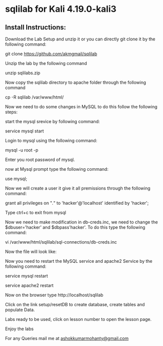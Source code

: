 # sqlilab for Kali 4.19.0-kali3

 Install Instructions:
 ---------------------
 
Download the Lab Setup and unzip it or you can directly git clone it by the following command:

git clone https://github.com/akmgmail/sqlilab

Unzip the lab by the following command

unzip sqlilabs.zip

Now copy the sqlilab directory to apache folder through the following command

cp -R sqlilab /var/www/html/

Now we need to do some changes in MySQL to do this follow the following steps:

start the mysql srevice by following command:

service mysql start

Login to mysql using the following command:

mysql -u root -p

Enter you root password of mysql.

now at Mysql prompt type the following command:

use mysql;

Now we will create a user it give it all premissions through the following command:

grant all privileges on "*.*" to 'hacker'@'localhost' identified by 'hacker';

Type ctrl+c to exit from mysql

Now we need to make modification in db-creds.inc, we need to change the $dbuser='hacker' and $dbpass'hacker'. To do this type the following command:

vi /var/www/html/sqlilab/sql-connections/db-creds.inc

Now the file will look like:
<?php

//give your mysql connection username n password
$dbuser ='hacker';
$dbpass ='hacker';
$dbname ="security";
$host = 'localhost';
$dbname1 = "challenges";

?>

Now you need to restart the MySQL service and apache2 Service by the following command:

service mysql restart

service apache2 restart

Now on the browser type http://localhost/sqlilab

Click on the link setup/resetDB to create database, create tables and populate Data.

Labs ready to be used, click on lesson number to open the lesson page.

Enjoy the labs

For any Queries mail me at ashokkumarmohanty@gmail.com
